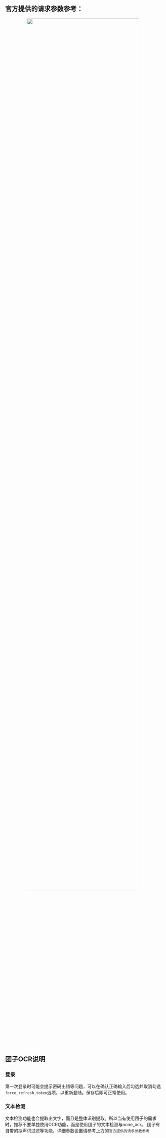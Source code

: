 ## 官方提供的请求参数参考：
<p align = "center">
<img src="https://github.com/PiDanShouRouZhouXD/BallonsTranslator/assets/38401147/3c3985e9-f36e-41fb-af94-d6a8088e5ccd" width="85%" height="85%">

</p>

## 团子OCR说明

### 登录
第一次登录时可能会提示密码出错等问题，可以在确认正确输入后勾选并取消勾选`force_refresh_token`选项，以重新登陆。保存后即可正常使用。

### 文本检测
文本检测功能也会提取出文字，而且是整体识别提取。所以当有使用团子的需求时，推荐不要单独使用OCR功能，而是使用团子的文本检测与none_ocr。
团子有自带的拟声词过滤等功能，详细参数设置请参考上方的`官方提供的请求参数参考`